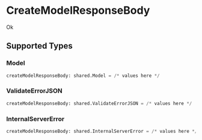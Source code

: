 # CreateModelResponseBody

Ok


## Supported Types

### Model

```python
createModelResponseBody: shared.Model = /* values here */
```

### ValidateErrorJSON

```python
createModelResponseBody: shared.ValidateErrorJSON = /* values here */
```

### InternalServerError

```python
createModelResponseBody: shared.InternalServerError = /* values here */
```

